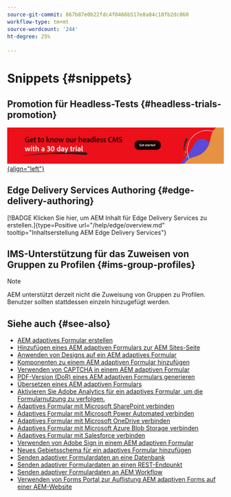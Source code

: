 ```yaml
---
source-git-commit: 867b87e0b22fdc4f0466b517e8a04c18fb2dc860
workflow-type: tm+mt
source-wordcount: '244'
ht-degree: 25%

---
```

# Snippets {#snippets}

## Promotion für Headless-Tests {#headless-trials-promotion}

[![Entdecken Sie unser Headless CMS mit der 30-Tage-Testversion](./assets/aem-headless-trial-promo.png){align="left"}](https://commerce.adobe.com/business-trial/sign-up?items%5B0%5D%5Bid%5D=649A1AF5CBC5467A25E84F2561274821&amp;cli=headless_exl_banner_campaign&amp;co=US&amp;lang=de)

## Edge Delivery Services Authoring {#edge-delivery-authoring}

[!BADGE Klicken Sie hier, um AEM Inhalt für Edge Delivery Services zu erstellen.]{type=Positive url="/help/edge/overview.md" tooltip="Inhaltserstellung AEM Edge Delivery Services"}

## IMS-Unterstützung für das Zuweisen von Gruppen zu Profilen {#ims-group-profiles}

>[!NOTE]
>
>AEM unterstützt derzeit nicht die Zuweisung von Gruppen zu Profilen. Benutzer sollten stattdessen einzeln hinzugefügt werden.

## Siehe auch {#see-also}

* [AEM adaptives Formular erstellen](/help/forms/creating-adaptive-form-core-components.md)
* [Hinzufügen eines AEM adaptiven Formulars zur AEM Sites-Seite](/help/forms/create-or-add-an-adaptive-form-to-aem-sites-page.md)
* [Anwenden von Designs auf ein AEM adaptives Formular](/help/forms/using-themes-in-core-components.md)
* [Komponenten zu einem AEM adaptiven Formular hinzufügen](https://experienceleague.adobe.com/docs/experience-manager-core-components/using/adaptive-forms/introduction.html#components)
* [Verwenden von CAPTCHA in einem AEM adaptiven Formular](/help/forms/captcha-adaptive-forms-core-components.md)
* [PDF-Version (DoR) eines AEM adaptiven Formulars generieren](/help/forms/generate-document-of-record-core-components.md)
* [Übersetzen eines AEM adaptiven Formulars](/help/forms/using-aem-translation-workflow-to-localize-adaptive-forms-core-components.md)
* [Aktivieren Sie Adobe Analytics für ein adaptives Formular, um die Formularnutzung zu verfolgen.](/help/forms/enable-adobe-analytics-adaptive-form-using-experience-cloud-setup-automation.md)
* [Adaptives Formular mit Microsoft SharePoint verbinden](/help/forms/configure-submit-actions-core-components.md#submit-to-sharedrive)
* [Adaptives Formular mit Microsoft Power Automated verbinden](/help/forms/configure-submit-actions-core-components.md#microsoft-power-automate)
* [Adaptives Formular mit Microsoft OneDrive verbinden](/help/forms/configure-submit-actions-core-components.md#create-a-onedrive-configuration)
* [Adaptives Formular mit Microsoft Azure Blob Storage verbinden](/help/forms/configure-submit-actions-core-components.md#azure-blob-storage)
* [Adaptives Formular mit Salesforce verbinden](/help/forms/oauth2-client-credentials-flow-for-server-to-server-integration.md)
* [Verwenden von Adobe Sign in einem AEM adaptiven Formular](/help/forms/working-with-adobe-sign.md)
* [Neues Gebietsschema für ein adaptives Formular hinzufügen](/help/forms/supporting-new-language-localization-core-components.md)
* [Senden adaptiver Formulardaten an eine Datenbank](https://experienceleague.adobe.com/docs/experience-manager-cloud-service/content/forms/integrate/use-form-data-model/data-integration.html?lang=de)
* [Senden adaptiver Formulardaten an einen REST-Endpunkt](/help/forms/configure-submit-actions-core-components.md#submit-to-rest-endpoint)
* [Senden adaptiver Formulardaten an AEM Workflow](/help/forms/configure-submit-actions-core-components.md#invoke-an-aem-workflow)
* [Verwenden von Forms Portal zur Auflistung AEM adaptiven Forms auf einer AEM-Website](/help/forms/configure-forms-portal.md)




